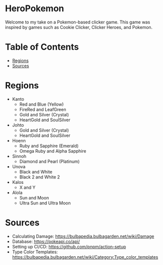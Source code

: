 # HeroPokemon

Welcome to my take on a Pokemon-based clicker game. This game was inspired by games such as Cookie Clicker, Clicker Heroes, and Pokemon.

# Table of Contents
* [Regions](#regions)
* [Sources](#sources)

# Regions <a name="regions"></a>
* Kanto 
   * Red and Blue (Yellow)
   * FireRed and LeafGreen
   * Gold and Silver (Crystal)
   * HeartGold and SoulSilver
* Johto
   * Gold and Silver (Crystal)
   * HeartGold and SoulSilver
* Hoenn
   * Ruby and Sapphire (Emerald)
   * Omega Ruby and Alpha Sapphire
* Sinnoh
   * Diamond and Pearl (Platinum)
* Unova
   * Black and White
   * Black 2 and White 2 
* Kalos
   * X and Y
* Alola
   * Sun and Moon
   * Ultra Sun and Ultra Moon

# Sources <a name="sources"></a>
* Calculating Damage: https://bulbapedia.bulbagarden.net/wiki/Damage
* Database: https://pokeapi.co/api/
* Setting up CI/CD: https://github.com/pnpm/action-setup
* Type Color Templates: https://bulbapedia.bulbagarden.net/wiki/Category:Type_color_templates